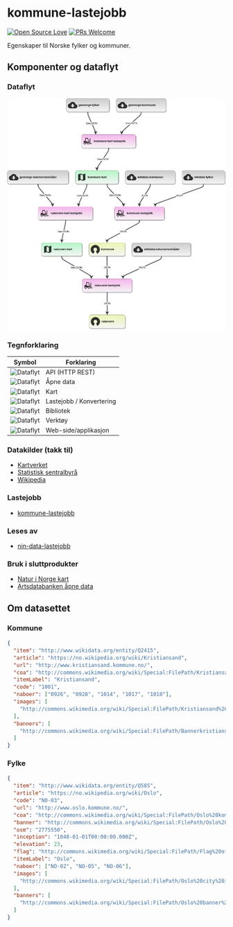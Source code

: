 # kommune-lastejobb

[![Open Source Love](https://badges.frapsoft.com/os/v2/open-source.svg?v=103)](https://github.com/ellerbrock/open-source-badges/)
[![PRs Welcome](https://img.shields.io/badge/PRs-welcome-brightgreen.svg)](CONTRIBUTING.md#pull-requests)

Egenskaper til Norske fylker og kommuner.

## Komponenter og dataflyt

### Dataflyt

[![Dataflyt](https://github.com/Artsdatabanken/naturvern-lastejobb/raw/master/doc/dataflyt.png)](https://artsdatabanken.github.io/naturvern-lastejobb/)

### Tegnforklaring

| Symbol                                                                                                   | Forklaring               |
| -------------------------------------------------------------------------------------------------------- | ------------------------ |
| ![Dataflyt](https://github.com/Artsdatabanken/nin-arkitektur-dokumentasjon/raw/master/image/api_24.png)  | API (HTTP REST)          |
| ![Dataflyt](https://github.com/Artsdatabanken/nin-arkitektur-dokumentasjon/raw/master/image/data_24.png) | Åpne data                |
| ![Dataflyt](https://github.com/Artsdatabanken/nin-arkitektur-dokumentasjon/raw/master/image/kart_24.png) | Kart                     |
| ![Dataflyt](https://github.com/Artsdatabanken/nin-arkitektur-dokumentasjon/raw/master/image/last_24.png) | Lastejobb / Konvertering |
| ![Dataflyt](https://github.com/Artsdatabanken/nin-arkitektur-dokumentasjon/raw/master/image/lib_24.png)  | Bibliotek                |
| ![Dataflyt](https://github.com/Artsdatabanken/nin-arkitektur-dokumentasjon/raw/master/image/tool_24.png) | Verktøy                  |
| ![Dataflyt](https://github.com/Artsdatabanken/nin-arkitektur-dokumentasjon/raw/master/image/www_24.png)  | Web-side/applikasjon     |

### Datakilder (takk til)

- [Kartverket](https://kartkatalog.geonorge.no/metadata/kartverket/administrative-enheter-kommuner/041f1e6e-bdbc-4091-b48f-8a5990f3cc5b)
- [Statistisk sentralbyrå](https://ssb.no)
- [Wikipedia](https://no.wikipedia.org)

### Lastejobb

- [kommune-lastejobb](https://github.com/Artsdatabanken/kommune-lastejobb)

### Leses av

- [nin-data-lastejobb](https://github.com/Artsdatabanken/nin-data-lastejobb)

### Bruk i sluttprodukter

- [Natur i Norge kart](https://github.com/Artsdatabanken/nin-kart-frontend)
- [Artsdatabanken åpne data](https://data.artsdatabanken.no/)

## Om datasettet

### Kommune

```json
{
  "item": "http://www.wikidata.org/entity/Q2415",
  "article": "https://no.wikipedia.org/wiki/Kristiansand",
  "url": "http://www.kristiansand.kommune.no/",
  "coa": "http://commons.wikimedia.org/wiki/Special:FilePath/Kristiansand%20komm.svg",
  "itemLabel": "Kristiansand",
  "code": "1001",
  "naboer": ["0926", "0928", "1014", "1017", "1018"],
  "images": [
    "http://commons.wikimedia.org/wiki/Special:FilePath/Kristiansand%2C%20Norway.jpg"
  ],
  "banners": [
    "http://commons.wikimedia.org/wiki/Special:FilePath/Bannerkristiansand.JPG"
  ]
}
```

### Fylke

```json
{
  "item": "http://www.wikidata.org/entity/Q585",
  "article": "https://no.wikipedia.org/wiki/Oslo",
  "code": "NO-03",
  "url": "http://www.oslo.kommune.no/",
  "coa": "http://commons.wikimedia.org/wiki/Special:FilePath/Oslo%20komm.svg",
  "banner": "http://commons.wikimedia.org/wiki/Special:FilePath/Oslo%20banner%20Akershus%20castle.jpg",
  "osm": "2775550",
  "inception": "1048-01-01T00:00:00.000Z",
  "elevation": 23,
  "flag": "http://commons.wikimedia.org/wiki/Special:FilePath/Flag%20of%20Oslo.svg",
  "itemLabel": "Oslo",
  "naboer": ["NO-02", "NO-05", "NO-06"],
  "images": [
    "http://commons.wikimedia.org/wiki/Special:FilePath/Oslo%20city%20in%2010%20images.jpg"
  ],
  "banners": [
    "http://commons.wikimedia.org/wiki/Special:FilePath/Oslo%20banner%20Akershus%20castle.jpg"
  ]
}
```
